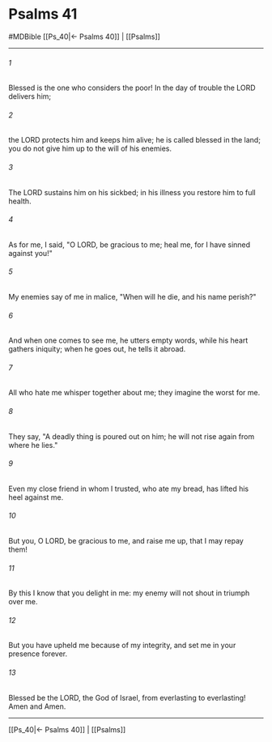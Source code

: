 # Psalms 41
#MDBible
[[Ps_40|← Psalms 40]] | [[Psalms]]

***

###### 1 
Blessed is the one who considers the poor! In the day of trouble the LORD delivers him; 

###### 2 
the LORD protects him and keeps him alive; he is called blessed in the land; you do not give him up to the will of his enemies. 

###### 3 
The LORD sustains him on his sickbed; in his illness you restore him to full health. 

###### 4 
As for me, I said, "O LORD, be gracious to me; heal me, for I have sinned against you!" 

###### 5 
My enemies say of me in malice, "When will he die, and his name perish?" 

###### 6 
And when one comes to see me, he utters empty words, while his heart gathers iniquity; when he goes out, he tells it abroad. 

###### 7 
All who hate me whisper together about me; they imagine the worst for me. 

###### 8 
They say, "A deadly thing is poured out on him; he will not rise again from where he lies." 

###### 9 
Even my close friend in whom I trusted, who ate my bread, has lifted his heel against me. 

###### 10 
But you, O LORD, be gracious to me, and raise me up, that I may repay them! 

###### 11 
By this I know that you delight in me: my enemy will not shout in triumph over me. 

###### 12 
But you have upheld me because of my integrity, and set me in your presence forever. 

###### 13 
Blessed be the LORD, the God of Israel, from everlasting to everlasting! Amen and Amen. 

***

[[Ps_40|← Psalms 40]] | [[Psalms]]

